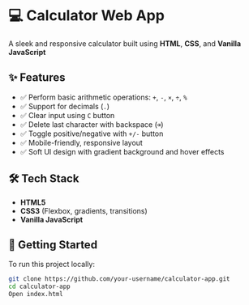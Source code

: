 # 💻 Calculator Web App

A sleek and responsive calculator built using **HTML**, **CSS**, and **Vanilla JavaScript**

## ✨ Features

- ✅ Perform basic arithmetic operations: `+`, `-`, `×`, `÷`, `%`
- ✅ Support for decimals (`.`)
- ✅ Clear input using `C` button
- ✅ Delete last character with backspace (`⌫`)
- ✅ Toggle positive/negative with `+/-` button
- ✅ Mobile-friendly, responsive layout
- ✅ Soft UI design with gradient background and hover effects

## 🛠️ Tech Stack

- **HTML5**
- **CSS3** (Flexbox, gradients, transitions)
- **Vanilla JavaScript**

## 🚀 Getting Started

To run this project locally:

```bash
git clone https://github.com/your-username/calculator-app.git
cd calculator-app
Open index.html